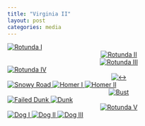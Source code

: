 ```yaml
---
title: "Virginia II"
layout: post
categories: media
---
```

<a href="/assets/images/virginiaii/DSCF1548.jpg" data-fancybox="virginiaii-gallery">
  <img src="/assets/images/virginiaii/DSCF1548.jpg" alt="Rotunda I" style="max-width:100%; height:auto;">
</a>



<div style="text-align:center">
  <a href="/assets/images/virginiaii/DSCF1574.jpg" data-fancybox="virginiaii-gallery">
    <img src="/assets/images/virginiaii/DSCF1574.jpg" alt="Rotunda II" style="max-width: 66.666%; height:auto;">
  </a>
</div>

<div style="text-align:center">
  <a href="/assets/images/virginiaii/DSCF1575.jpg" data-fancybox="virginiaii-gallery">
    <img src="/assets/images/virginiaii/DSCF1575.jpg" alt="Rotunda III" style="max-width: 66.666%; height:auto;">
  </a>
</div>

<a href="/assets/images/virginiaii/DSCF1577.jpg" data-fancybox="virginiaii-gallery">
  <img src="/assets/images/virginiaii/DSCF1577.jpg" alt="Rotunda IV" style="max-width:100%; height:auto;">
</a>

<div style="text-align:center">
  <a href="/assets/images/virginiaii/DSCF1491.jpg" data-fancybox="virginiaii-gallery">
    <img src="/assets/images/virginiaii/DSCF1491.jpg" alt="<->" style="max-width: 66.666%; height:auto;">
  </a>
</div>

<a href="/assets/images/virginiaii/DSCF1608.jpg" data-fancybox="virginiaii-gallery">
  <img src="/assets/images/virginiaii/DSCF1608.jpg" alt="Snowy Road" style="max-width:100%; height:auto;">
</a>

<a href="/assets/images/virginiaii/DSCF1619.jpg" data-fancybox="virginiaii-gallery">
  <img src="/assets/images/virginiaii/DSCF1619.jpg" alt="Homer I" style="max-width:100%; height:auto;">
</a>

<a href="/assets/images/virginiaii/DSCF0399.JPG" data-fancybox="virginiaii-gallery">
  <img src="/assets/images/virginiaii/DSCF0399.JPG" alt="Homer II" style="max-width:100%; height:auto;">
</a>

<div style="text-align:center">
  <a href="/assets/images/virginiaii/DSCF1469.jpg" data-fancybox="virginiaii-gallery">
    <img src="/assets/images/virginiaii/DSCF1469.jpg" alt="Bust" style="max-width: 66.666%; height:auto;">
  </a>
</div>

<a href="/assets/images/virginiaii/DSCF0258-2.jpg" data-fancybox="virginiaii-gallery">
  <img src="/assets/images/virginiaii/DSCF0258-2.jpg" alt="Failed Dunk" style="max-width:100%; height:auto;">
</a>

<a href="/assets/images/virginiaii/DSCF0275.jpg" data-fancybox="virginiaii-gallery">
  <img src="/assets/images/virginiaii/DSCF0275.jpg" alt="Dunk" style="max-width:100%; height:auto;">
</a>

<div style="text-align:center">
  <a href="/assets/images/virginiaii/DSCF0453.JPG" data-fancybox="virginiaii-gallery">
    <img src="/assets/images/virginiaii/DSCF0453.JPG" alt="Rotunda V" style="max-width: 66.666%; height:auto;">
  </a>
</div>

<a href="/assets/images/virginiaii/DSCF0422.JPG" data-fancybox="virginiaii-gallery">
  <img src="/assets/images/virginiaii/DSCF0422.JPG" alt="Dog I" style="max-width:100%; height:auto;">
</a>

<a href="/assets/images/virginiaii/DSCF0424.JPG" data-fancybox="virginiaii-gallery">
  <img src="/assets/images/virginiaii/DSCF0424.JPG" alt="Dog II" style="max-width:100%; height:auto;">
</a>

<a href="/assets/images/virginiaii/DSCF0426.JPG" data-fancybox="virginiaii-gallery">
  <img src="/assets/images/virginiaii/DSCF0426.JPG" alt="Dog III" style="max-width:100%; height:auto;">
</a>






